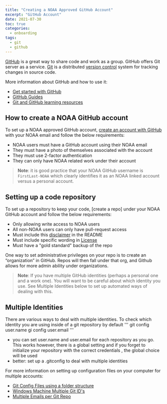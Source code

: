 ```yaml
---
title: "Creating a NOAA Approved GitHub Account"
excerpt: "GitHub Account"
date: 2021-07-30
toc: true
categories:
  - onboarding
tags:
  - git
  - github
---
```


[GitHub](https://github.com/) is a great way to share code and work as a group. GitHub offers Git server as a service. [Git](https://git-scm.com/) is a distributed [version control](https://noaa-fisheries-integrated-toolbox.github.io/resources/onboarding/version-control/) system for tracking changes in source code.

More information about GitHub and how to use it:
- [Get started with GitHub](https://docs.github.com/en/get-started)
- [GitHub Guides](https://guides.github.com/)
- [Git and GitHub learning resources](https://docs.github.com/en/get-started/quickstart/git-and-github-learning-resources)

## How to create a NOAA GitHub account

To set up a NOAA approved GitHub account, [create an account with GitHub](https://help.github.com/en/articles/signing-up-for-a-new-github-account) with your NOAA email and follow the below requirements:

- NOAA users must have a GitHub account using their NOAA email
- They must have a photo of themselves associated with the account
- They must use 2-factor authentication
- They can only have NOAA related work under their account

>**Note**: it is good practice that your NOAA GitHub username is `FirstLast-NOAA` which clearly identifies it as an NOAA linked account versus a personal account.

## Setting up a code repository 

To set up a repository to keep your code, [create a repo] under your NOAA GitHub account and follow the below requirements:

- Only allowing write access to NOAA users
- All non-NOAA users can only have pull-request access
- Must include this [disclaimer](https://github.com/nmfs-fish-tools/Resources/blob/master/Disclaimer.md) in the README 
- Must include specific wording in [License](https://github.com/nmfs-fish-tools/Resources/blob/master/LICENSE.md)
- Must have a "gold standard" backup of the repo

One way to set administrative privileges on your repo is to create an “organization” in GitHub. Repos will then fall under that org, and Github allows for more admin ability under organizations. 

> **Note**: If you have multiple GitHub identities (perhaps a personal one and a work one).  You will want to be careful about which identity you use.  See Multiple Identities below to set up automated ways of dealing with this.

## Multiple Identities
There are various ways to deal with multiple identities. To check which identity you are using inside of a git repository by default
'''
git config user.name
gi config user.email
'''
- you can set user.name and user.email for each repository as you go.  This works however, there is a global setting and if you forget to initialize your repository with the correct credentials , the global choice will be used
- better: set up a .gitconfig to deal with multiple identities

For more information on setting up configuration files on your computer for multiple accounts:
- [Git Config Files using a folder structure](https://www.motowilliams.com/conditional-includes-for-git-config)
- [Windows Machine Multiple Git ID's](https://medium.com/@pinglinh/how-to-have-2-github-accounts-on-one-machine-windows-69b5b4c5b14e)
- [Multiple Emails per Git Repo](https://orrsella.com/2013/08/10/git-using-different-user-emails-for-different-repositories/)
